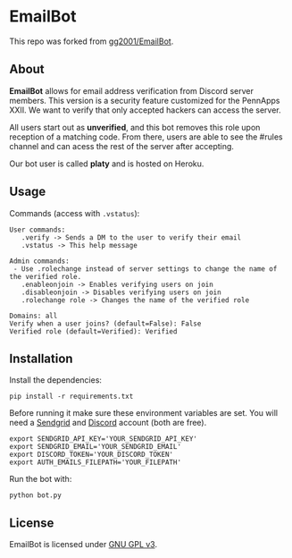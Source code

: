 # EmailBot

This repo was forked from [gg2001/EmailBot](https://github.com/gg2001/EmailBot).

## About

**EmailBot** allows for email address verification from Discord server members. This version is a security feature customized for the PennApps XXII. We want to verify that only accepted hackers can access the server.

All users start out as **unverified**, and this bot removes this role upon reception of a matching code. From there, users are able to see the #rules channel and can acess the rest of the server after accepting.

Our bot user is called **platy** and is hosted on Heroku.

## Usage

Commands (access with `.vstatus`):

```
User commands: 
   .verify -> Sends a DM to the user to verify their email
   .vstatus -> This help message

Admin commands: 
 - Use .rolechange instead of server settings to change the name of the verified role.
   .enableonjoin -> Enables verifying users on join
   .disableonjoin -> Disables verifying users on join
   .rolechange role -> Changes the name of the verified role

Domains: all
Verify when a user joins? (default=False): False
Verified role (default=Verified): Verified
```

## Installation

Install the dependencies:

```
pip install -r requirements.txt
```

Before running it make sure these environment variables are set. You will need a [Sendgrid](https://sendgrid.com/docs/for-developers/sending-email/api-getting-started/) and [Discord](https://discordpy.readthedocs.io/en/latest/discord.html#discord-intro) account (both are free). 

```
export SENDGRID_API_KEY='YOUR_SENDGRID_API_KEY'
export SENDGRID_EMAIL='YOUR_SENDGRID_EMAIL'
export DISCORD_TOKEN='YOUR_DISCORD_TOKEN'
export AUTH_EMAILS_FILEPATH='YOUR_FILEPATH'
```

Run the bot with:

```
python bot.py
```

## License

EmailBot is licensed under [GNU GPL v3](LICENSE).
